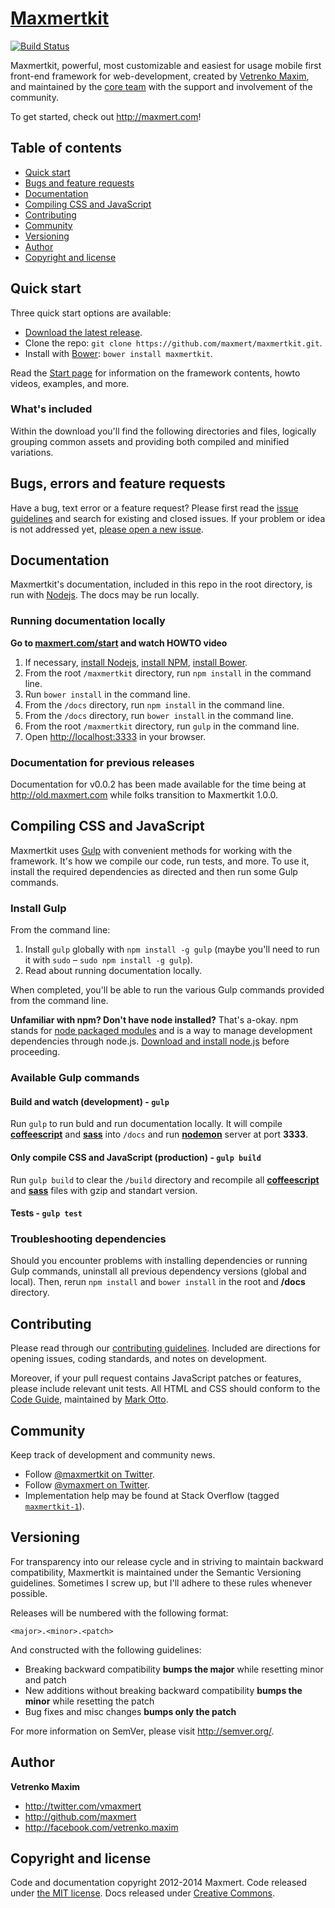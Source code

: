 # [Maxmertkit](http://maxmert.com)

[![Build Status](https://travis-ci.org/maxmert/maxmertkit.svg?branch=master)](https://travis-ci.org/maxmert/maxmertkit)

Maxmertkit, powerful, most customizable and easiest for usage mobile first front-end framework for web-development, created by [Vetrenko Maxim](http://twitter.com/vmaxmert), and maintained by the [core team](https://github.com/maxmert?tab=members) with the support and involvement of the community.

To get started, check out <http://maxmert.com>!

## Table of contents

 - [Quick start](#quick-start)
 - [Bugs and feature requests](#bugs-and-feature-requests)
 - [Documentation](#documentation)
 - [Compiling CSS and JavaScript](#compiling-css-and-javascript)
 - [Contributing](#contributing)
 - [Community](#community)
 - [Versioning](#versioning)
 - [Author](#author)
 - [Copyright and license](#copyright-and-license)

## Quick start

Three quick start options are available:

- [Download the latest release](https://github.com/maxmert/maxmertkit/releases/latest).
- Clone the repo: `git clone https://github.com/maxmert/maxmertkit.git`.
- Install with [Bower](http://bower.io): `bower install maxmertkit`.

Read the [Start page](http://maxmert.com/start/) for information on the framework contents, howto videos, examples, and more.

### What's included

Within the download you'll find the following directories and files, logically grouping common assets and providing both compiled and minified variations.


## Bugs, errors and feature requests

Have a bug, text error or a feature request? Please first read the [issue guidelines](https://github.com/maxmert/maxmertkit/blob/master/CONTRIBUTING.md#using-the-issue-tracker) and search for existing and closed issues. If your problem or idea is not addressed yet, [please open a new issue](https://github.com/maxmert/maxmertkit/issues/new).


## Documentation

Maxmertkit's documentation, included in this repo in the root directory, is run with [Nodejs](http://nodejs.org). The docs may be run locally.

### Running documentation locally

**Go to [maxmert.com/start](maxmert.com/start) and watch HOWTO video**

1. If necessary, [install Nodejs](http://nodejs.org), [install NPM](http://npmjs.org), [install Bower](http://bower.io).
2. From the root `/maxmertkit` directory, run `npm install` in the command line.
3. Run `bower install` in the command line.
4. From the `/docs` directory, run `npm install` in the command line.
5. From the `/docs` directory, run `bower install` in the command line.
6. From the root `/maxmertkit` directory, run `gulp` in the command line.
7. Open <http://localhost:3333> in your browser.


### Documentation for previous releases

Documentation for v0.0.2 has been made available for the time being at <http://old.maxmert.com> while folks transition to Maxmertkit 1.0.0.



## Compiling CSS and JavaScript

Maxmertkit uses [Gulp](http://gulpjs.com/) with convenient methods for working with the framework. It's how we compile our code, run tests, and more. To use it, install the required dependencies as directed and then run some Gulp commands.

### Install Gulp

From the command line:

1. Install `gulp` globally with `npm install -g gulp` (maybe you'll need to run it with `sudo` – `sudo npm install -g gulp`).
2. Read about running documentation locally.

When completed, you'll be able to run the various Gulp commands provided from the command line.

**Unfamiliar with npm? Don't have node installed?** That's a-okay. npm stands for [node packaged modules](http://npmjs.org/) and is a way to manage development dependencies through node.js. [Download and install node.js](http://nodejs.org/download/) before proceeding.

### Available Gulp commands

#### Build and watch (development) - `gulp`
Run `gulp` to run buld and run documentation locally. It will compile **[coffeescript](http://coffeescript.org/)** and **[sass](http://sass-lang.com/)** into `/docs` and run **[nodemon](https://github.com/remy/nodemon)** server at port **3333**.

#### Only compile CSS and JavaScript (production) - `gulp build`
Run `gulp build` to clear the `/build` directory and recompile all **[coffeescript](http://coffeescript.org/)** and **[sass](http://sass-lang.com/)** files with gzip and standart version.

#### Tests - `gulp test`


### Troubleshooting dependencies

Should you encounter problems with installing dependencies or running Gulp commands, uninstall all previous dependency versions (global and local). Then, rerun `npm install` and `bower install` in the root and **/docs** directory.



## Contributing

Please read through our [contributing guidelines](https://github.com/maxmert/maxmertkit/blob/master/CONTRIBUTING.md). Included are directions for opening issues, coding standards, and notes on development.

Moreover, if your pull request contains JavaScript patches or features, please include relevant unit tests. All HTML and CSS should conform to the [Code Guide](http://github.com/mdo/code-guide), maintained by [Mark Otto](http://github.com/mdo).



## Community

Keep track of development and community news.

- Follow [@maxmertkit on Twitter](http://twitter.com/maxmertkit).
- Follow [@vmaxmert on Twitter](http://twitter.com/vmaxmert).
- Implementation help may be found at Stack Overflow (tagged [`maxmertkit-1`](http://stackoverflow.com/questions/tagged/maxmertkit-1)).




## Versioning

For transparency into our release cycle and in striving to maintain backward compatibility, Maxmertkit is maintained under the Semantic Versioning guidelines. Sometimes I screw up, but I'll adhere to these rules whenever possible.

Releases will be numbered with the following format:

`<major>.<minor>.<patch>`

And constructed with the following guidelines:

- Breaking backward compatibility **bumps the major** while resetting minor and patch
- New additions without breaking backward compatibility **bumps the minor** while resetting the patch
- Bug fixes and misc changes **bumps only the patch**

For more information on SemVer, please visit <http://semver.org/>.



## Author

**Vetrenko Maxim**

- <http://twitter.com/vmaxmert>
- <http://github.com/maxmert>
- <http://facebook.com/vetrenko.maxim>



## Copyright and license

Code and documentation copyright 2012-2014 Maxmert. Code released under [the MIT license](LICENSE). Docs released under [Creative Commons](docs/LICENSE).
